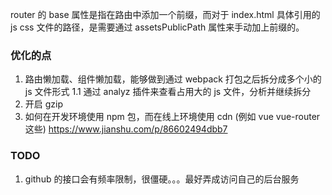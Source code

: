 router 的 base 属性是指在路由中添加一个前缀，而对于 index.html 具体引用的 js css 文件的路径，是需要通过 assetsPublicPath 属性来手动加上前缀的。


### 优化的点
1. 路由懒加载、组件懒加载，能够做到通过 webpack 打包之后拆分成多个小的 js 文件形式
  1.1 通过 analyz 插件来查看占用大的 js 文件，分析并继续拆分
2. 开启 gzip 
3. 如何在开发环境使用 npm 包，而在线上环境使用 cdn (例如 vue vue-router 这些)
https://www.jianshu.com/p/86602494dbb7


### TODO
1. github 的接口会有频率限制，很僵硬。。。最好弄成访问自己的后台服务
